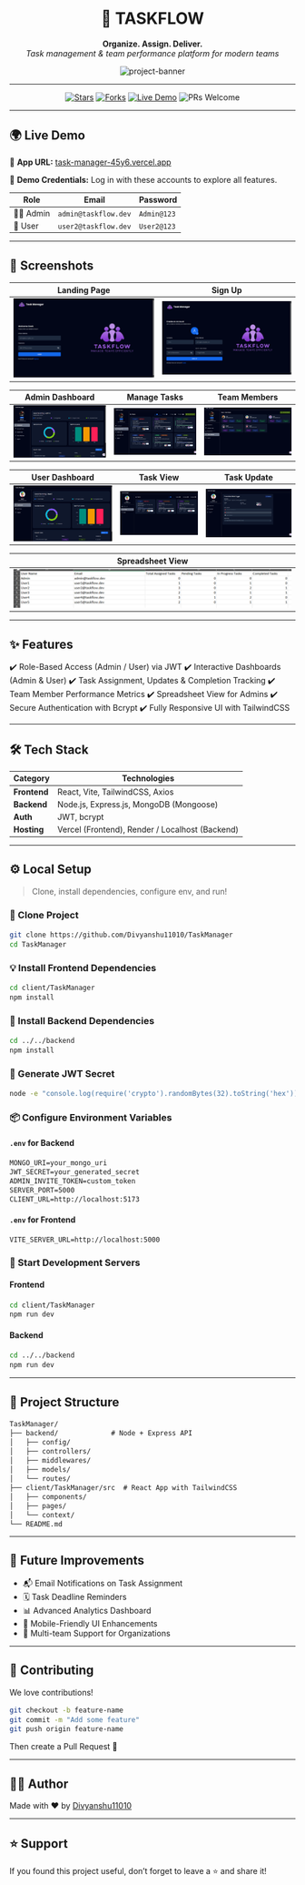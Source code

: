<h1 align="center">🚀 TASKFLOW</h1>

<p align="center">
  <b>Organize. Assign. Deliver.</b><br>
  <i>Task management & team performance platform for modern teams</i>
</p>

<p align="center">
  <img src="https://socialify.git.ci/Divyanshu11010/TaskManager/image?custom_description=Organize.Assign.Deliver.&description=1&language=1&name=1&owner=1&stargazers=1&theme=Auto" alt="project-banner">
</p>

---

<p align="center">
  <a href="https://github.com/Divyanshu11010/TaskManager"><img src="https://img.shields.io/github/stars/Divyanshu11010/TaskManager?style=for-the-badge&logo=github" alt="Stars"></a>
  <a href="https://github.com/Divyanshu11010/TaskManager/fork"><img src="https://img.shields.io/github/forks/Divyanshu11010/TaskManager?style=for-the-badge&logo=github" alt="Forks"></a>
  <a href="https://task-manager-45y6.vercel.app/"><img src="https://img.shields.io/badge/Live-Demo-blueviolet?style=for-the-badge&logo=vercel" alt="Live Demo"></a>
  <img src="https://img.shields.io/badge/PRs-Welcome-success?style=for-the-badge&logo=github" alt="PRs Welcome">
</p>

---

## 🌍 Live Demo

🔗 **App URL:** [task-manager-45y6.vercel.app](https://task-manager-45y6.vercel.app/)

🧪 **Demo Credentials:** Log in with these accounts to explore all features.

| Role    | Email                | Password    |
| ------- | -------------------- | ----------- |
| 👨‍💼 Admin | `admin@taskflow.dev` | `Admin@123` |
| 👷 User  | `user2@taskflow.dev` | `User2@123` |

---

## 📸 Screenshots

| Landing Page                                                                                                   | Sign Up                                                                                                        |
| -------------------------------------------------------------------------------------------------------------- | -------------------------------------------------------------------------------------------------------------- |
| ![](https://github.com/Divyanshu11010/TaskManager/blob/main/client/TaskManager/snapshots/landing.png?raw=true) | ![](https://github.com/Divyanshu11010/TaskManager/blob/main/client/TaskManager/snapshots/sign_up.png?raw=true) |

| Admin Dashboard                                                                                                        | Manage Tasks                                                                                                       | Team Members                                                                                                        |
| ---------------------------------------------------------------------------------------------------------------------- | ------------------------------------------------------------------------------------------------------------------ | ------------------------------------------------------------------------------------------------------------------- |
| ![](https://github.com/Divyanshu11010/TaskManager/blob/main/client/TaskManager/snapshots/admin_dashboard.png?raw=true) | ![](https://github.com/Divyanshu11010/TaskManager/blob/main/client/TaskManager/snapshots/admin_tasks.png?raw=true) | ![](https://github.com/Divyanshu11010/TaskManager/blob/main/client/TaskManager/snapshots/team_members.png?raw=true) |

| User Dashboard                                                                                                        | Task View                                                                                                         | Task Update                                                                                                             |
| --------------------------------------------------------------------------------------------------------------------- | ----------------------------------------------------------------------------------------------------------------- | ----------------------------------------------------------------------------------------------------------------------- |
| ![](https://github.com/Divyanshu11010/TaskManager/blob/main/client/TaskManager/snapshots/user_dashboard.png?raw=true) | ![](https://github.com/Divyanshu11010/TaskManager/blob/main/client/TaskManager/snapshots/user_tasks.png?raw=true) | ![](https://github.com/Divyanshu11010/TaskManager/blob/main/client/TaskManager/snapshots/user_update_task.png?raw=true) |

| Spreadsheet View                                                                                                   |
| ------------------------------------------------------------------------------------------------------------------ |
| ![](https://github.com/Divyanshu11010/TaskManager/blob/main/client/TaskManager/snapshots/spreadsheet.png?raw=true) |

---

## ✨ Features

✔️ Role-Based Access (Admin / User) via JWT
✔️ Interactive Dashboards (Admin & User)
✔️ Task Assignment, Updates & Completion Tracking
✔️ Team Member Performance Metrics
✔️ Spreadsheet View for Admins
✔️ Secure Authentication with Bcrypt
✔️ Fully Responsive UI with TailwindCSS

---

## 🛠️ Tech Stack

| Category     | Technologies                                    |
| ------------ | ----------------------------------------------- |
| **Frontend** | React, Vite, TailwindCSS, Axios                 |
| **Backend**  | Node.js, Express.js, MongoDB (Mongoose)         |
| **Auth**     | JWT, bcrypt                                     |
| **Hosting**  | Vercel (Frontend), Render / Localhost (Backend) |

---

## ⚙️ Local Setup

> Clone, install dependencies, configure env, and run!

### 🔁 Clone Project

```bash
git clone https://github.com/Divyanshu11010/TaskManager
cd TaskManager
```

### 💡 Install Frontend Dependencies

```bash
cd client/TaskManager
npm install
```

### 🧠 Install Backend Dependencies

```bash
cd ../../backend
npm install
```

### 🔐 Generate JWT Secret

```bash
node -e "console.log(require('crypto').randomBytes(32).toString('hex'))"
```

### 📦 Configure Environment Variables

#### `.env` for **Backend**

```env
MONGO_URI=your_mongo_uri
JWT_SECRET=your_generated_secret
ADMIN_INVITE_TOKEN=custom_token
SERVER_PORT=5000
CLIENT_URL=http://localhost:5173
```

#### `.env` for **Frontend**

```env
VITE_SERVER_URL=http://localhost:5000
```

### 🚀 Start Development Servers

#### Frontend

```bash
cd client/TaskManager
npm run dev
```

#### Backend

```bash
cd ../../backend
npm run dev
```

---

## 📁 Project Structure

```
TaskManager/
├── backend/             # Node + Express API
│   ├── config/
│   ├── controllers/
│   ├── middlewares/
│   ├── models/
│   └── routes/
├── client/TaskManager/src  # React App with TailwindCSS
│   ├── components/
│   ├── pages/
│   └── context/
└── README.md
```

---

## 🚧 Future Improvements

* 📬 Email Notifications on Task Assignment
* 🗓️ Task Deadline Reminders
* 📊 Advanced Analytics Dashboard
* 📱 Mobile-Friendly UI Enhancements
* 🧩 Multi-team Support for Organizations

---

## 🤝 Contributing

We love contributions!

```bash
git checkout -b feature-name
git commit -m "Add some feature"
git push origin feature-name
```

Then create a Pull Request 🚀

---

## 👨‍💻 Author

Made with ❤️ by [Divyanshu11010](https://github.com/Divyanshu11010)

---

## ⭐ Support

If you found this project useful, don’t forget to leave a ⭐ and share it!

